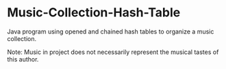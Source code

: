# Music-Collection-Hash-Table

Java program using opened and chained hash tables to organize a music collection.

Note: Music in project does not necessarily represent the musical tastes of this author.

